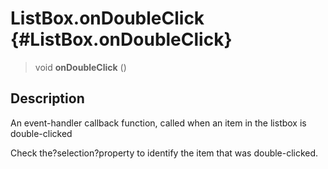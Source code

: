 ListBox.onDoubleClick {#ListBox.onDoubleClick}
=====================

> void **onDoubleClick** ()

Description
-----------

An event-handler callback function, called when an item in the listbox
is double-clicked

Check the?selection?property to identify the item that was
double-clicked.
